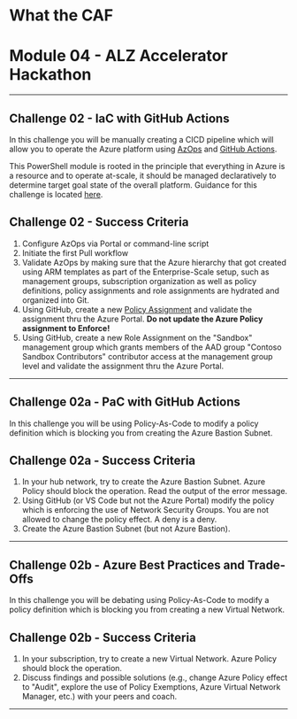 # What the CAF

# Module 04 - ALZ Accelerator Hackathon

---

## Challenge 02 - IaC with GitHub Actions

In this challenge you will be manually creating a CICD pipeline which will allow you to operate the Azure platform using [AzOps](https://github.com/Azure/AzOps) and [GitHub Actions](https://github.com/skills/hello-github-actions).

This PowerShell module is rooted in the principle that everything in Azure is a resource and to operate at-scale, it should be managed declaratively to determine target goal state of the overall platform. Guidance for this challenge is located [here](https://github.com/azure/azops/wiki/github-actions).

## Challenge 02 - Success Criteria

1. Configure AzOps via Portal or command-line script
2. Initiate the first Pull workflow
3. Validate AzOps by making sure that the Azure hierarchy that got created using ARM templates as part of the Enterprise-Scale setup, such as management groups, subscription organization as well as policy definitions, policy assignments and role assignments are hydrated and organized into Git.
4. Using GitHub, create a new [Policy Assignment](https://github.com/Azure/Enterprise-Scale/wiki/Deploying-ALZ-Platform-DevOps#operating-the-azure-platform-using-azops-infrastructure-as-code-with-github-actions) and validate the assignment thru the Azure Portal. **Do not update the Azure Policy assignment to Enforce!**
5. Using GitHub, create a new Role Assignment on the "Sandbox" management group which grants members of the AAD group "Contoso Sandbox Contributors" contributor access at the management group level and validate the assignment thru the Azure Portal.

---

## Challenge 02a - PaC with GitHub Actions

In this challenge you will be using Policy-As-Code to modify a policy definition which is blocking you from creating the Azure Bastion Subnet.

## Challenge 02a - Success Criteria

1. In your hub network, try to create the Azure Bastion Subnet. Azure Policy should block the operation. Read the output of the error message.
2. Using GitHub (or VS Code but not the Azure Portal) modify the policy which is enforcing the use of Network Security Groups. You are not allowed to change the policy effect. A deny is a deny.
3. Create the Azure Bastion Subnet (but not Azure Bastion).

---

## Challenge 02b - Azure Best Practices and Trade-Offs

In this challenge you will be debating using Policy-As-Code to modify a policy definition which is blocking you from creating a new Virtual Network.

## Challenge 02b - Success Criteria

1. In your subscription, try to create a new Virtual Network. Azure Policy should block the operation.
2. Discuss findings and possible solutions (e.g., change Azure Policy effect to "Audit", explore the use of Policy Exemptions, Azure Virtual Network Manager, etc.) with your peers and coach.

---
